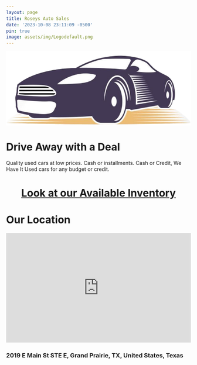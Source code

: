 ```yaml
---
layout: page
title: Roseys Auto Sales
date: '2023-10-08 23:11:09 -0500'
pin: true
image: assets/img/Logodefault.png
---
```

<img style="border:0;" alt="image not found" class="text-center" src="/assets/img/PostLogo.png">

<h1 class="text-center">Drive Away with a Deal</h1>

<p class="text-center"> Quality used cars at low prices. Cash or installments.
Cash or Credit, We Have It Used cars for any budget or credit.
</p>

<h1 style="text-align: center;"><a href="/categories/available/" class="px-5 py-2 btn active" role="button">Look at our Available Inventory</a></h1>

<h1 class="text-center">Our Location</h1>
<iframe src="https://www.google.com/maps/embed?pb=!1m18!1m12!1m3!1d3355.6424819644208!2d-96.97887842376153!3d32.748682785432635!2m3!1f0!2f0!3f0!3m2!1i1024!2i768!4f13.1!3m3!1m2!1s0x864e85e7d5e36573%3A0x4e148f068efd0fbe!2sRosey&#39;s%20Auto%20Sales%20LLC!5e0!3m2!1sen!2sus!4v1697069729396!5m2!1sen!2sus"  style="border:0; width:100%; height:300px;" allowfullscreen="" loading="lazy" referrerpolicy="no-referrer-when-downgrade"></iframe>
<h3 class="text-center">2019 E Main St STE E, Grand Prairie, TX, United States, Texas</h3>